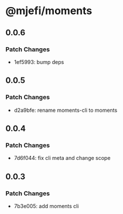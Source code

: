 # @mjefi/moments

## 0.0.6

### Patch Changes

- 1ef5993: bump deps

## 0.0.5

### Patch Changes

- d2a9bfe: rename moments-cli to moments

## 0.0.4

### Patch Changes

- 7d6f044: fix cli meta and change scope

## 0.0.3

### Patch Changes

- 7b3e005: add moments cli
